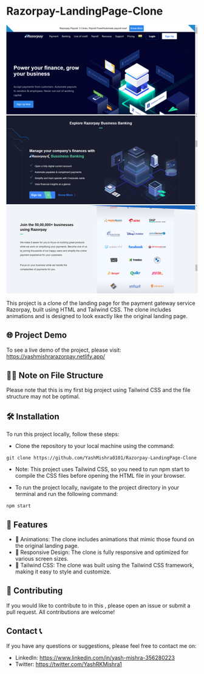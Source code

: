 #  Razorpay-LandingPage-Clone

<img src="./Screenshot 1.png">
<img src="./Screenshot 2.png">
<img src="./Screenshot 3.png">

This project is a clone of the landing page for the payment gateway service Razorpay, built using HTML and Tailwind CSS. The clone includes animations and is designed to look exactly like the original landing page.

## 🌐 Project Demo

To see a live demo of the project, please visit: https://yashmishrarazorpay.netlify.app/


## 🖐🏻 Note on File Structure

Please note that this is my first big project using Tailwind CSS and the file structure may not be optimal.

## 🛠️ Installation

To run this project locally, follow these steps:

- Clone the repository to your local machine using the command:

```
git clone https://github.com/YashMishra0101/Razorpay-LandingPage-Clone
```
-   Note: This project uses Tailwind CSS, so you need to run npm start to compile the CSS files before opening the HTML file in your browser.

-   To run the project locally, navigate to the project directory in your terminal and run the following command:
```
npm start
```
    

## 🚀 Features

- 🎨 Animations: The clone includes animations that mimic those found on the original landing page.
- 📱 Responsive Design: The clone is fully responsive and optimized for various screen sizes.
- 🎉 Tailwind CSS: The clone was built using the Tailwind CSS framework, making it easy to style and customize.

## 👥 Contributing

If you would like to contribute to in this , please open an issue or submit a pull request. All contributions are welcome!

## Contact 📞

If you have any questions or suggestions, please feel free to contact me on:

- LinkedIn: https://www.linkedin.com/in/yash-mishra-356280223
- Twitter: https://twitter.com/YashRKMishra1
